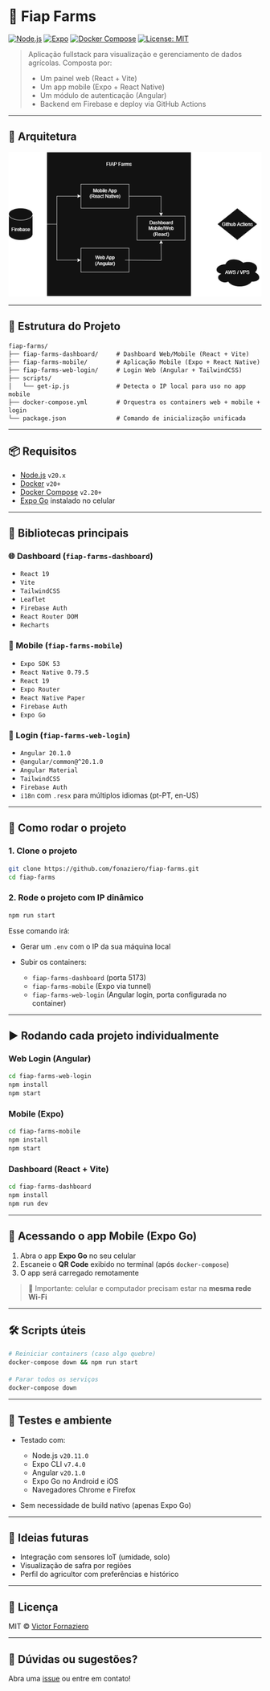 # 🌾 Fiap Farms

[![Node.js](https://img.shields.io/badge/node-20.x-green.svg)](https://nodejs.org/)
[![Expo](https://img.shields.io/badge/expo-SDK%2050-blue.svg)](https://expo.dev/)
[![Docker Compose](https://img.shields.io/badge/docker--compose-3.8-blue.svg)](https://docs.docker.com/compose/)
[![License: MIT](https://img.shields.io/badge/license-MIT-yellow.svg)](https://opensource.org/licenses/MIT)

> Aplicação fullstack para visualização e gerenciamento de dados agrícolas. Composta por:
>
> * Um painel web (React + Vite)
> * Um app mobile (Expo + React Native)
> * Um módulo de autenticação (Angular)
> * Backend em Firebase e deploy via GitHub Actions

---

## 🧭 Arquitetura

![Diagrama da Arquitetura](./docs/diagrama.png)

---

## 📁 Estrutura do Projeto

```
fiap-farms/
├── fiap-farms-dashboard/     # Dashboard Web/Mobile (React + Vite)
├── fiap-farms-mobile/        # Aplicação Mobile (Expo + React Native)
├── fiap-farms-web-login/     # Login Web (Angular + TailwindCSS)
├── scripts/
│   └── get-ip.js             # Detecta o IP local para uso no app mobile
├── docker-compose.yml        # Orquestra os containers web + mobile + login
└── package.json              # Comando de inicialização unificada
```

---

## 📦 Requisitos

* [Node.js](https://nodejs.org/) `v20.x`
* [Docker](https://www.docker.com/) `v20+`
* [Docker Compose](https://docs.docker.com/compose/) `v2.20+`
* [Expo Go](https://expo.dev/client) instalado no celular

---

## 🧩 Bibliotecas principais

### 🌐 Dashboard (`fiap-farms-dashboard`)

* `React 19`
* `Vite`
* `TailwindCSS`
* `Leaflet`
* `Firebase Auth`
* `React Router DOM`
* `Recharts`

### 📱 Mobile (`fiap-farms-mobile`)

* `Expo SDK 53`
* `React Native 0.79.5`
* `React 19`
* `Expo Router`
* `React Native Paper`
* `Firebase Auth`
* `Expo Go`

### 🔐 Login (`fiap-farms-web-login`)

* `Angular 20.1.0`
* `@angular/common@^20.1.0`
* `Angular Material`
* `TailwindCSS`
* `Firebase Auth`
* `i18n` com `.resx` para múltiplos idiomas (pt-PT, en-US)

---

## 🚀 Como rodar o projeto

### 1. Clone o projeto

```bash
git clone https://github.com/fonaziero/fiap-farms.git
cd fiap-farms
```

### 2. Rode o projeto com IP dinâmico

```bash
npm run start
```

Esse comando irá:

* Gerar um `.env` com o IP da sua máquina local
* Subir os containers:

  * `fiap-farms-dashboard` (porta 5173)
  * `fiap-farms-mobile` (Expo via tunnel)
  * `fiap-farms-web-login` (Angular login, porta configurada no container)

---

## ▶️ Rodando cada projeto individualmente

### Web Login (Angular)

```bash
cd fiap-farms-web-login
npm install
npm start
```

### Mobile (Expo)

```bash
cd fiap-farms-mobile
npm install
npm start
```

### Dashboard (React + Vite)

```bash
cd fiap-farms-dashboard
npm install
npm run dev
```

---

## 📱 Acessando o app Mobile (Expo Go)

1. Abra o app **Expo Go** no seu celular
2. Escaneie o **QR Code** exibido no terminal (após `docker-compose`)
3. O app será carregado remotamente

> 🔸 Importante: celular e computador precisam estar na **mesma rede Wi-Fi**

---

## 🛠️ Scripts úteis

```bash
# Reiniciar containers (caso algo quebre)
docker-compose down && npm run start

# Parar todos os serviços
docker-compose down
```

---

## 🧪 Testes e ambiente

* Testado com:

  * Node.js `v20.11.0`
  * Expo CLI `v7.4.0`
  * Angular `v20.1.0`
  * Expo Go no Android e iOS
  * Navegadores Chrome e Firefox
* Sem necessidade de build nativo (apenas Expo Go)

---

## 🧠 Ideias futuras

* Integração com sensores IoT (umidade, solo)
* Visualização de safra por regiões
* Perfil do agricultor com preferências e histórico

---

## 📄 Licença

MIT © [Victor Fornaziero](https://github.com/fonaziero)

---

## 🐛 Dúvidas ou sugestões?

Abra uma [issue](https://github.com/fonaziero/fiap-farms/issues) ou entre em contato!
